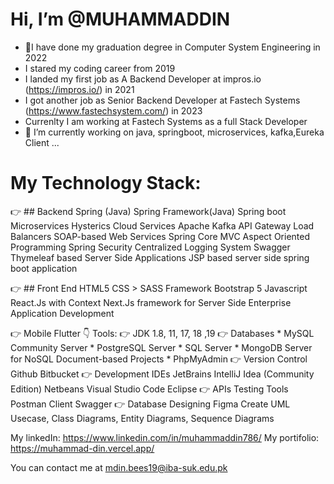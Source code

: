 # Hi, I’m @MUHAMMADDIN
- 👀I have done my graduation degree in Computer System Engineering in 2022
- I stared my coding career from 2019 
- I landed my first job as A Backend Developer at impros.io (https://impros.io/) in 2021
- I got another job as Senior Backend Developer at Fastech Systems (https://www.fastechsystem.com/) in 2023
- Currenlty I am working at Fastech Systems as a full Stack Developer 
- 🌱 I’m currently working on java, springboot, microservices, kafka,Eureka Client ...

# My Technology Stack:
👉   ## Backend
          Spring (Java)
          Spring Framework(Java)
          Spring boot Microservices
          Hysterics Cloud Services
          Apache Kafka
          API Gateway
          Load Balancers
          SOAP-based Web Services
          Spring Core MVC
          Aspect Oriented Programming
          Spring Security 
          Centralized Logging System
          Swagger
          Thymeleaf based Server Side Applications
          JSP based server side spring boot application
          
👉  ## Front End
          HTML5
          CSS > SASS Framework
          Bootstrap 5
          Javascript
          React.Js with Context
          Next.Js framework for Server Side Enterprise Application Development
          
👉  Mobile
          Flutter
👇 Tools:
👉	JDK 1.8, 11, 17, 18 ,19
👉	Databases
        * MySQL Community Server
        * PostgreSQL Server
        * SQL Server
        * MongoDB Server for NoSQL Document-based Projects
        * PhpMyAdmin
👉  Version Control
        Github
        Bitbucket
👉  Development IDEs
        JetBrains IntelliJ Idea (Community Edition)
        Netbeans
        Visual Studio Code
        Eclipse 
👉  APIs Testing Tools
        Postman Client
        Swagger
👉 Database Designing
        Figma
        Create
        UML
             Usecase, Class Diagrams, Entity Diagrams, Sequence Diagrams
             

My linkedIn: https://www.linkedin.com/in/muhammaddin786/
My portifolio: https://muhammad-din.vercel.app/

You can contact me at mdin.bees19@iba-suk.edu.pk
<!---
MUHAMMADDIN786/MUHAMMADDIN786 is a ✨ special ✨ repository because its `README.md` (this file) appears on your GitHub profile.
You can click the Preview link to take a look at your changes.
--->
